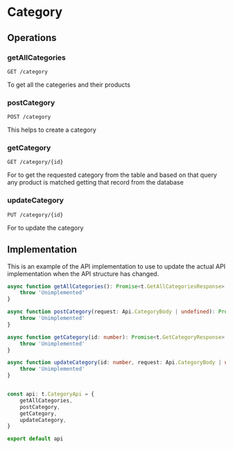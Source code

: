 # Category

## Operations

### getAllCategories

```http
GET /category
```

To get all the categeries and their products

### postCategory

```http
POST /category
```

This helps to create a category

### getCategory

```http
GET /category/{id}
```

For to get the requested category from the table and based on that query any product is matched getting that record from the database

### updateCategory

```http
PUT /category/{id}
```

For to update the category

## Implementation

This is an example of the API implementation to use to update the actual API implementation
when the API structure has changed.

```typescript
async function getAllCategories(): Promise<t.GetAllCategoriesResponse> {
	throw 'Unimplemented'
}

async function postCategory(request: Api.CategoryBody | undefined): Promise<t.PostCategoryResponse> {
	throw 'Unimplemented'
}

async function getCategory(id: number): Promise<t.GetCategoryResponse> {
	throw 'Unimplemented'
}

async function updateCategory(id: number, request: Api.CategoryBody | undefined): Promise<t.UpdateCategoryResponse> {
	throw 'Unimplemented'
}


const api: t.CategoryApi = {
	getAllCategories,
	postCategory,
	getCategory,
	updateCategory,
}

export default api
```
